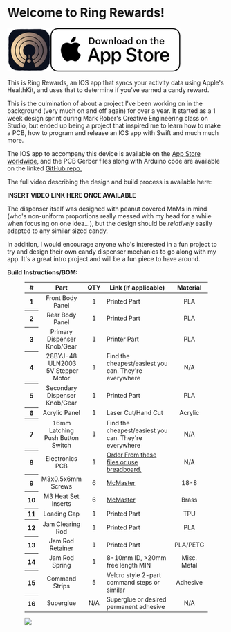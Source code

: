 # Welcome to Ring Rewards!
<img src="https://github.com/CaptainZ1/RingRewards/blob/main/RingRewardsAppStoreBadge.png" width="400" />

This is Ring Rewards, an IOS app that syncs your activity data using Apple's HealthKit, and uses that to determine if you've earned a candy reward.

<p>This is the culmination of about a project I've been working on in the background (very much on and off again) for over a year. It started as a 1 week design sprint during Mark Rober's Creative Engineering class on Studio, but ended up being a project that inspired me to learn how to make a PCB, how to program and release an IOS app with Swift and much much more.&nbsp;</p>
<p>The IOS app to accompany this device is available on the <a href="https://apps.apple.com/us/app/ring-rewards/id1584007591" target="_blank">App Store worldwide</a>, and the PCB Gerber files along with Arduino code are available on the linked <a href="https://github.com/CaptainZ1/RingRewards" target="_blank">GitHub repo.</a></p>
<p>The full video describing the design and build process is available here:</p>
<p><strong>INSERT VIDEO LINK HERE ONCE AVAILABLE</strong></p>
<p>The dispenser itself was designed with peanut covered MnMs in mind (who's non-uniform proportions really messed with my head for a while when focusing on one idea…), but the design should be <i>relatively</i> easily adapted to any similar sized candy.&nbsp;</p>
<p>In addition, I would encourage anyone who's interested in a fun project to try and design their own candy dispenser mechanics to go along with my app. It's a great intro project and will be a fun piece to have around.</p>
<p><strong>Build Instructions/BOM:</strong>&nbsp;</p>
<div class="table-wrapper"><figure class="table"><table><thead><tr><th>#</th><th>Part</th><th>QTY</th><th>Link (if applicable)</th><th>Material</th></tr></thead><tbody><tr><th>1</th><td style="text-align: center;">Front Body Panel</td><td style="width: 10px; text-align: center;">1</td><td style="width: 300px;">Printed Part</td><td style="width: 90px; text-align: center;">PLA</td></tr><tr><th>2</th><td style="text-align: center;">Rear Body Panel</td><td style="text-align: center;">1</td><td>Printed Part</td><td style="text-align: center;">PLA</td></tr><tr><th>3</th><td style="text-align: center;">Primary Dispenser Knob/Gear</td><td style="text-align: center;">1</td><td>Printer Part</td><td style="text-align: center;">PLA</td></tr><tr><th>4</th><td style="text-align: center;">28BYJ-48 &nbsp;ULN2003 &nbsp;5V Stepper Motor</td><td style="text-align: center;">1</td><td>Find the cheapest/easiest you can. They're everywhere</td><td style="text-align: center;">N/A</td></tr><tr><th>5</th><td style="text-align: center;">Secondary Dispenser Knob/Gear</td><td style="text-align: center;">1</td><td>Printed Part</td><td style="text-align: center;">PLA</td></tr><tr><th>6</th><td style="text-align: center;">Acrylic Panel</td><td style="text-align: center;">1</td><td>Laser Cut/Hand Cut</td><td style="text-align: center;">Acrylic</td></tr><tr><th>7</th><td style="text-align: center;">16mm Latching Push Button Switch</td><td style="text-align: center;">1</td><td>Find the cheapest/easiest you can. They're everywhere</td><td style="text-align: center;">N/A</td></tr><tr><th>8</th><td style="text-align: center;">Electronics PCB</td><td style="text-align: center;">1</td><td><a href="https://github.com/CaptainZ1/RingRewards/tree/main/PCB%20Files" target="_blank">Order From these files or use breadboard.</a></td><td style="text-align: center;">N/A</td></tr><tr><th>9</th><td style="text-align: center;">M3x0.5x6mm Screws</td><td style="text-align: center;">6</td><td><a href="https://www.mcmaster.com/97763A812/" target="_blank">McMaster</a>&nbsp;</td><td style="text-align: center;">18-8</td></tr><tr><th>10</th><td style="text-align: center;">M3 Heat Set Inserts</td><td style="text-align: center;">6</td><td><a href="https://www.mcmaster.com/94459A130/" target="_blank">McMaster</a></td><td style="text-align: center;">Brass</td></tr><tr><th>11</th><td style="text-align: center;">Loading Cap</td><td style="text-align: center;">1</td><td>Printed Part</td><td style="text-align: center;">TPU</td></tr><tr><th>12</th><td style="text-align: center;">Jam Clearing Rod</td><td style="text-align: center;">1</td><td>Printed Part</td><td style="text-align: center;">PLA</td></tr><tr><th>13</th><td style="text-align: center;">Jam Rod Retainer</td><td style="text-align: center;">1</td><td>Printed Part</td><td style="text-align: center;">PLA/PETG</td></tr><tr><th>14</th><td style="text-align: center;">Jam Rod Spring</td><td style="text-align: center;">1</td><td>8-10mm ID, &gt;20mm free length MIN</td><td style="text-align: center;">Misc. Metal</td></tr><tr><th>15</th><td style="text-align: center;">Command Strips</td><td style="text-align: center;">5</td><td>Velcro style 2-part command steps or similar</td><td style="text-align: center;">Adhesive</td></tr><tr><th>16</th><td style="text-align: center;">Superglue</td><td style="text-align: center;">N/A</td><td>Superglue or desired permanent adhesive</td><td style="text-align: center;">N/A</td></tr></tbody></table></figure></div>
<figure class="image"><img src="https://media.printables.com/media/prints/229330/rich_content/3e2c0869-2281-4a6d-ae10-d4ac10890545/thumbs/cover/800x672/png/screen-shot-2022-06-20-at-63004-pm.png" has-image-preview="1" style="cursor: pointer;"></figure>
